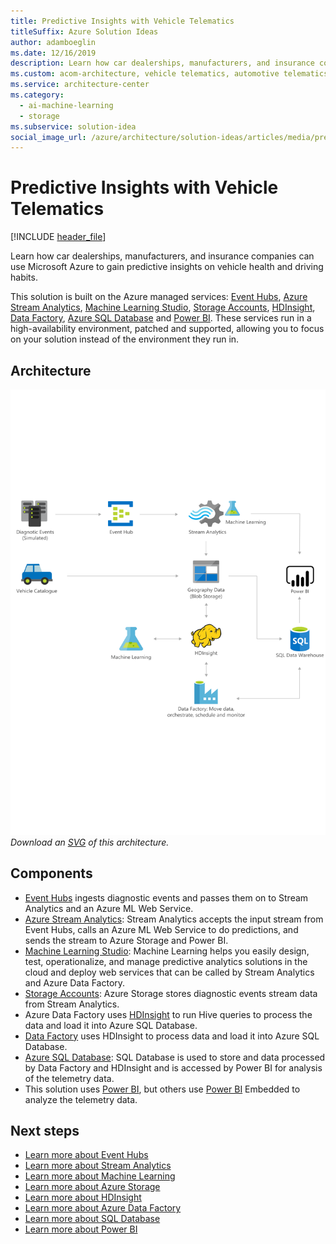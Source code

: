 ```yaml
---
title: Predictive Insights with Vehicle Telematics
titleSuffix: Azure Solution Ideas
author: adamboeglin
ms.date: 12/16/2019
description: Learn how car dealerships, manufacturers, and insurance companies can use Microsoft Azure to gain predictive insights on vehicle health and driving habits.
ms.custom: acom-architecture, vehicle telematics, automotive telematics, anomaly-detection, ai-ml, 'https://azure.microsoft.com/solutions/architecture/predictive-insights-with-vehicle-telematics/'
ms.service: architecture-center
ms.category:
  - ai-machine-learning
  - storage
ms.subservice: solution-idea
social_image_url: /azure/architecture/solution-ideas/articles/media/predictive-insights-with-vehicle-telematics.png
---
```


# Predictive Insights with Vehicle Telematics

[!INCLUDE [header_file](../header.md)]

Learn how car dealerships, manufacturers, and insurance companies can use Microsoft Azure to gain predictive insights on vehicle health and driving habits.

This solution is built on the Azure managed services: [Event Hubs](https://azure.microsoft.com/services/event-hubs), [Azure Stream Analytics](https://azure.microsoft.com/services/stream-analytics), [Machine Learning Studio](https://azure.microsoft.com/services/machine-learning-studio), [Storage Accounts](https://azure.microsoft.com/services/storage), [HDInsight](https://azure.microsoft.com/services/hdinsight), [Data Factory](https://azure.microsoft.com/services/data-factory), [Azure SQL Database](https://azure.microsoft.com/services/sql-database) and [Power BI](https://powerbi.microsoft.com). These services run in a high-availability environment, patched and supported, allowing you to focus on your solution instead of the environment they run in.

## Architecture

![Architecture Diagram](../media/predictive-insights-with-vehicle-telematics.png)
*Download an [SVG](../media/predictive-insights-with-vehicle-telematics.svg) of this architecture.*

## Components

* [Event Hubs](https://azure.microsoft.com/services/event-hubs) ingests diagnostic events and passes them on to Stream Analytics and an Azure ML Web Service.
* [Azure Stream Analytics](https://azure.microsoft.com/services/stream-analytics): Stream Analytics accepts the input stream from Event Hubs, calls an Azure ML Web Service to do predictions, and sends the stream to Azure Storage and Power BI.
* [Machine Learning Studio](https://azure.microsoft.com/services/machine-learning-studio): Machine Learning helps you easily design, test, operationalize, and manage predictive analytics solutions in the cloud and deploy web services that can be called by Stream Analytics and Azure Data Factory.
* [Storage Accounts](https://azure.microsoft.com/services/storage): Azure Storage stores diagnostic events stream data from Stream Analytics.
* Azure Data Factory uses [HDInsight](https://azure.microsoft.com/services/hdinsight) to run Hive queries to process the data and load it into Azure SQL Database.
* [Data Factory](https://azure.microsoft.com/services/data-factory) uses HDInsight to process data and load it into Azure SQL Database.
* [Azure SQL Database](https://azure.microsoft.com/services/sql-database): SQL Database is used to store and data processed by Data Factory and HDInsight and is accessed by Power BI for analysis of the telemetry data.
* This solution uses [Power BI](https://powerbi.microsoft.com), but others use [Power BI](https://powerbi.microsoft.com) Embedded to analyze the telemetry data.

## Next steps

* [Learn more about Event Hubs](https://docs.microsoft.com/azure/event-hubs/event-hubs-what-is-event-hubs)
* [Learn more about Stream Analytics](https://docs.microsoft.com/azure/stream-analytics/stream-analytics-introduction)
* [Learn more about Machine Learning](https://docs.microsoft.com/azure/machine-learning/machine-learning-what-is-machine-learning)
* [Learn more about Azure Storage](https://docs.microsoft.com/azure/storage/common/storage-introduction)
* [Learn more about HDInsight](https://docs.microsoft.com/azure/hdinsight)
* [Learn more about Azure Data Factory](https://docs.microsoft.com/azure/data-factory/data-factory-introduction)
* [Learn more about SQL Database](https://docs.microsoft.com/azure/sql-database)
* [Learn more about Power BI](https://powerbi.microsoft.com/documentation/powerbi-landing-page)
